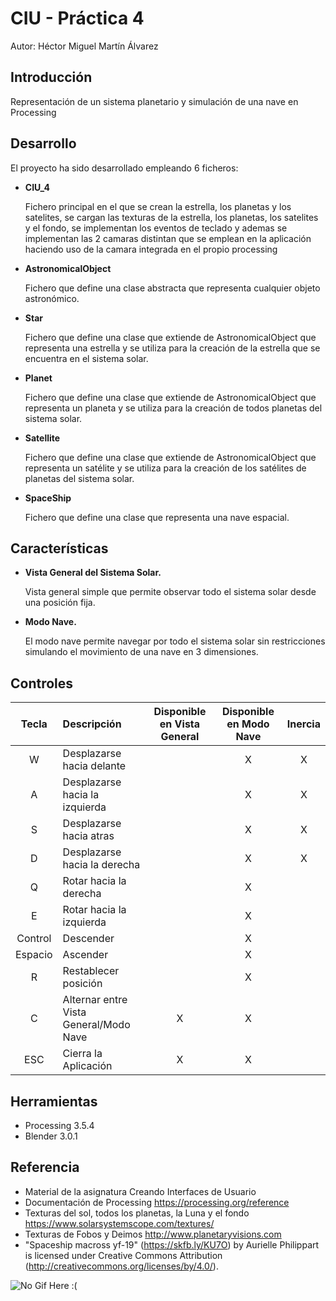 # CIU - Práctica 4

Autor: Héctor Miguel Martín Álvarez

## Introducción

Representación de un sistema planetario y simulación de una nave en Processing

## Desarrollo

El proyecto ha sido desarrollado empleando 6 ficheros: 
  - <b>CIU_4</b> </br><p>Fichero principal en el que se crean la estrella, los planetas y los satelites, se cargan las texturas de la estrella, los planetas, los satelites y el fondo, se implementan los eventos de teclado y ademas se implementan las 2 camaras distintan que se emplean en la aplicación haciendo uso de la camara integrada en el propio processing</p>
  - <b>AstronomicalObject</b> </br><p>Fichero que define una clase abstracta que representa cualquier objeto astronómico.</p>
  - <b>Star</b> </br><p>Fichero que define una clase que extiende de AstronomicalObject que representa una estrella y se utiliza para la creación de la estrella que se encuentra en el sistema solar.</p>
  - <b>Planet</b> </br><p>Fichero que define una clase que extiende de AstronomicalObject que representa un planeta y se utiliza para la creación de todos planetas del sistema solar.</p>
  - <b>Satellite</b> </br><p>Fichero que define una clase que extiende de AstronomicalObject que representa un satélite y se utiliza para la creación de los satélites de planetas del sistema solar.</p>
  - <b>SpaceShip</b> </br><p>Fichero que define una clase que representa una nave espacial.</p>

## Características

  - <b>Vista General del Sistema Solar.</b> </br> <p> Vista general simple que permite observar todo el sistema solar desde una posición fija.</p>
  - <b>Modo Nave.</b> </br> <p> El modo nave permite navegar por todo el sistema solar sin restricciones simulando el movimiento de una nave en 3 dimensiones.</p>

## Controles

|Tecla|Descripción|Disponible en Vista General|Disponible en Modo Nave|Inercia|
|:---:|:----------|:-------------------------:|:---------------------:|:-----:|
|W|Desplazarse hacia delante||X|X|
|A|Desplazarse hacia la izquierda||X|X|
|S|Desplazarse hacia atras||X|X|
|D|Desplazarse hacia la derecha||X|X|
|Q|Rotar hacia la derecha||X||
|E|Rotar hacia la izquierda||X||
|Control|Descender||X||
|Espacio|Ascender||X||
|R|Restablecer posición||X||
|C|Alternar entre Vista General/Modo Nave|X|X||
|ESC|Cierra la Aplicación|X|X||


## Herramientas

  - Processing 3.5.4
  - Blender 3.0.1

## Referencia

  - Material de la asignatura Creando Interfaces de Usuario
  - Documentación de Processing https://processing.org/reference
  - Texturas del sol, todos los planetas, la Luna y el fondo https://www.solarsystemscope.com/textures/
  - Texturas de Fobos y Deimos http://www.planetaryvisions.com
  - "Spaceship macross yf-19" (https://skfb.ly/KU7O) by Aurielle Philippart is licensed under Creative Commons Attribution (http://creativecommons.org/licenses/by/4.0/).

![No Gif Here :(]()
